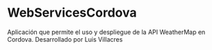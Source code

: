# WebServicesCordova
Aplicación que permite el uso y despliegue de la API WeatherMap  en Cordova. Desarrollado por Luis Villacres
